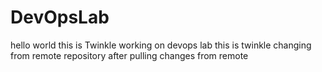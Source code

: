 # DevOpsLab
hello world 
this is Twinkle working on devops lab
this is twinkle changing from remote repository after pulling changes from remote
